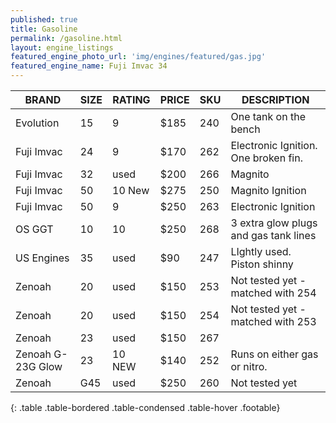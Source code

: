 ```yaml
---
published: true
title: Gasoline
permalink: /gasoline.html
layout: engine_listings
featured_engine_photo_url: 'img/engines/featured/gas.jpg'
featured_engine_name: Fuji Imvac 34
---
```



















BRAND              |  SIZE   |  RATING  |  PRICE  |  SKU   |   DESCRIPTION
-------------------|---------|----------|---------|--------|--------------------   
Evolution          | 15      | 9        | $185    | 240    | One tank on the bench
Fuji Imvac         | 24      | 9        | $170    | 262    | Electronic Ignition. One broken fin.  
Fuji Imvac         | 32      | used     | $200    | 266    | Magnito                                 
Fuji Imvac         | 50      | 10 New   | $275    | 250    | Magnito Ignition
Fuji Imvac         | 50      | 9        | $250    | 263    | Electronic Ignition
OS GGT             | 10      | 10       | $250    | 268    | 3 extra glow plugs and gas tank lines
US Engines         | 35      | used     | $90     | 247    | LIghtly used.  Piston shinny
Zenoah             | 20      | used     | $150    | 253    | Not tested yet - matched with 254
Zenoah             | 20      | used     | $150    | 254    | Not tested yet - matched with 253
Zenoah             | 23      | used     | $150    | 267    | 
Zenoah G-23G Glow  | 23      | 10 NEW   | $140    | 252    | Runs on either gas or nitro.                                                                             
Zenoah             | G45     | used     | $250    | 260    | Not tested yet                                          
{: .table .table-bordered .table-condensed .table-hover .footable}
